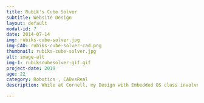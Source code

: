 ```yaml
---
title: Rubik's Cube Solver
subtitle: Website Design
layout: default
modal-id: 7
date: 2014-07-14
img: rubiks-cube-solver.jpg
img-CAD: rubiks-cube-solver-cad.png
thumbnail: rubiks-cube-solver.jpg
alt: image-alt
img-1: rubikscubesolver-gif.gif
project-date: 2019
age: 22
category: Robotics , CADvsReal
description: While at Cornell, my Design with Embedded OS class involved a final project of our choosing as long as it involved a Raspberry Pi. My partner Ron and I decided to build a Robotic Rubik's Cube Solver. <br><br>I knew this had been done before, so I started by researching existing designs. Fundamentally, you really only need two degrees of freedom to solve a Rubik's cube--one to rotate the entire cube, and one to rotate a face. As long as the two are cleverly designed (like using gravity to engage a just-rotated cube to the actuator that spins the face), just two actuators can be used to manipulate every face of the cube. The downsides to this are that because there is only one actuator to spin the face, every move first involves orienting the cube correctly, then spining it the clockwise or counterclockwise. This adds lots of steps and makes the total time to solve the cube longer. The other aspect to this operation is grabbing and letting go of the cube's faces. Most designs involve some time of gripper that can engage and disengage with a section of the cube between each successive move. On the other extreme, since a cube has 6 sides, if there were 6 degrees of freedom, you would never need re-orient the cube, resulting in much faster solver times. 6-sided solver designs cannot have grippers that wrap around the edges of the cube, otherwise they would collide with the other faces when rotating.  6-sided solver designs often involve a keyed shaft that mates directly with the modified cube face, so there is no need to grab around the entire section of the cube, rotate it, and let it go, like we do when solving the cube with our hands. While not having to disengage or engage with the cube between moves makes for a faster solve, it normally involves a customized cube to mate with the machine, as opposed to using any Rubik's cube, and it can be more complicated to get the cube in and out of the solver. <br><br>My design goals were to create a solver that could solve any unmodified 3x3 Rubik's Cube in less than 2 minutes. I choose to reduce re-oreintation moves by having 4 actuators--for the front, back, left and right sides. The reason I didn't choose 5 is because it was more convenient to mount the camera beneath the cube, and have the cube placed into the machine from the top. The build consisted of a frame that I designed and laser-cut out of white acrylic. The Raspberry Pi was equipped with a camera to take an image of each side of the Rubik's Cube at the beginning of the solve. The captured configuration of the cube was stored in a matrix and passed to an existing cube solving algorithm. The solving algorithm would return the series of moves necessary to fully solve the cube. The mechanical arms would then execute the prescribed sequence in order to solve the cube. <br><br> The most challenging part about this build was not the software, but actually the mechanical hardware. Each arm had two degrees of freedom, one for rotation, and one for translation to engage or disengage with its respective cube side. Each claw was being rotated by a stepper motor, becuase they are precise, repeatable, and relatively quick. Because stepper motors are somewhat large and heavy, I did not want to have to translate each stepper motor with the claw. Instead I choose to have a linkage between with the stepper shaft and the claw that allowed for rotation and translation. I chose an electromagnetic solenoid as the actuator for the translation because it was simple, compact, quick to actuate, and easy to drive. My first attempt at achieveing translation and rotation without translating the steppers motor involved a sliding set of spur gears. The stepper motor drove a wide faced spur gear, and the claw was rigidly connected to an axle with a smaller spur gear that could slide back and forth along the larger spur gear beneath it as the solenoid was actuated. The problem with this approach was the backlash. With each consecutive 90-turn (in opposing directions) the error would accumulate due to the backlash in the spur gears. Because my system was not closed loop, meaning I did not actually know the true position of the claw, only the stepper motor's commanded shaft position, I could not correct this error easily and after enough turns the cube face would not be flush with the rest of the cube, preventing any other side from turning. My second attempt at this mechanical problem involved a custom designed coupler that would allow me to get rid of all gears, and hopefully all the backlash too. This coupler consisted of a hexagon that could slide in an out of a larger hexagon, but it was tightly-toleranced so if one hexagon rotated, the other would rotate in perfect sync. I 3D printed these hexagons, and then sanded them down to achieve a smooth finish that would slide with very little slop. This was not easy to do given imperfections in the 3D printing and my sanding. After many attempts, there was still a small amount of backlash that would cause issues after so many turns were executed.  This way I could achieve higher tolerances and hopefully eliminate the backlash. I should mention if I had installed an optical encoder on the shaft that was directly mounted to the claw, I could implement closed loop-control and achieve perfect 90-deg turns event if my linkage had backlash or slop. I wanted to keep is simple, not having to buy more expensive sensors, integrate more hardware, and write more software, so I choose to go for mechanical perfection... After a while, I built my Desktop CNC, which enabled me to CNC these couplers out of nylon instead of 3D printing. This got me closer to 0 backlash, but now I was having issued with inner hexagons not sliding very well. The tradeoff was between easy sliding and little backlash. In the end this system worked, but it was not 100% reliable. Please see our project website for the class.<br><br><a href="https://courses.ece.cornell.edu/ece5990/ECE5725_Fall2018_Projects/eb645_yh326_final/index.html#">Rubik's Cube Solver Project Website</a> 

---
```

